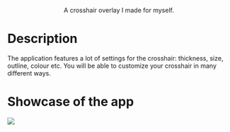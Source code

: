 <p align="center">A crosshair overlay I made for myself.</p>

# Description
The application features a lot of settings for the crosshair: thickness, size, outline, colour etc. You will be able to customize your crosshair in many different ways.

# Showcase of the app
![](https://github.com/Yudrath/battlebit-crosshair-overlay/blob/master/Crosshairshowcase.gif)
[]()
